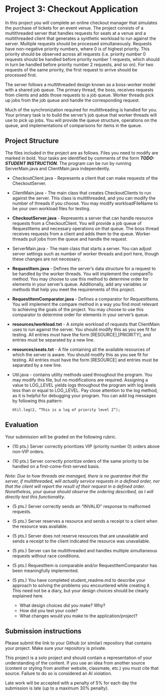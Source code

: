 # Project 3: Checkout Application
In this project you will complete an online checkout manager that simulates the purchase of tickets for an event venue. The project consists of a multithreaded server that handles requests for seats at a venue and a multithreaded client that generates a synthetic workload to run against the server. Multiple requests should be processed simultaneously. Requests have non-negative priority numbers, where 0 is of highest priority. This priority should be observed across all requests (i.e. priority number 0 requests should be handled before priority number 1 requests, which should in turn be handled before priority number 2 requests, and so on). For two requests of the same priority, the first request to arrive should be processed first. 

The server follows a multithreaded design known as a boss-worker model with a shared job queue. The primary thread, the boss, receives requests from clients and adds those requests to a job queue. Worker threads pick up jobs from the job queue and handle the corresponding request. 

Much of the synchronization required for multithreading is handled for you. Your primary task is to build the server’s job queue that worker threads will use to pick up jobs. You will provide the queue structure, operations on the queue, and implementations of comparisons for items in the queue. 

## Project Structure
The files included in the project are as follows. Files you need to modify are marked in bold. Your tasks are identified by comments of the form **_TODO: STUDENT INSTRUCTION_**. The program can be run by running ServerMain.java and ClientMain.java independently. 

- CheckoutClient.java - Represents a client that can make requests of the CheckoutServer. 

- ClientMain.java - The main class that creates CheckoutClients to run against the server. This class is multithreaded, and you can modify the number of threads if you choose. You may modify workloadFileName to be your own workload files for testing. 

- **CheckoutServer.java** - Represents a server that can handle resource requests from a CheckoutClient. You will provide a job queue of RequestItems and necessary operations on that queue. The boss thread receives requests from a client and adds them to the queue. Worker threads pull jobs from the queue and handle the request. 

- ServerMain.java - The main class that starts a server. You can adjust server settings such as number of worker threads and port here, though these changes are not necessary. 

- **RequestItem.java** - Defines the server’s data structure for a request to be handled by the worker threads. You will implement the compareTo method. You may choose to use this method to determine order for elements in your server’s queue. Additionally, add any variables or methods that help you meet the requirements of this project.  

- **RequestItemComparator.java** - Defines a comparator for RequestItems. You will implement the compare method in a way you find most relevant to achieving the goals of the project. You may choose to use this comparator to determine order for elements in your server’s queue. 

- **resources/workload.txt** - A simple workload of requests that ClientMain uses to run against the server. You should modify this as you see fit for testing. All entries must have the form [RESOURCE],[PRIORITY], and entries must be separated by a new line. 

- **resources/seats.txt** - A file containing all the available resources of which the server is aware. You should modify this as you see fit for testing. All entries must have the form [RESOURCE] and entries must be separated by a new line. 

- Util.java - contains utility methods used throughout the program. You may modify this file, but no modifications are required. Assigning a value to LOG_LEVEL yields logs throughout the program with log levels less than or equal to LOG_LEVEL. Pay close attention to the log method, as it is helpful for debugging your program. You can add log messages by following this pattern: 

      Util.log(2, “This is a log of priority level 2”); 

## Evaluation
Your submission will be graded on the following rubric. 
- (10 pts.) Server correctly prioritizes VIP (priority number 0) orders above non-VIP orders. 

- (10 pts.) Server correctly prioritize orders of the same priority to be handled on a first-come-first-served basis. 

_Note: Due to how threads are managed, there is no guarantee that the server, if multithreaded, will actually service requests in a defined order, nor that the client will report the result of their request in a defined order. Nonetheless, your queue should observe the ordering described, as I will directly test this functionality._

- (5 pts.) Server correctly sends an “INVALID” response to malformed requests. 

- (5 pts.) Server reserves a resource and sends a receipt to a client when the resource was available. 

- (5 pts.) Server does not reserve resources that are unavailable and sends a receipt to the client indicated the resource was unavailable. 

- (5 pts.) Server can be multithreaded and handles multiple simultaneous requests without race conditions. 

- (5 pts.) RequestItem is comparable and/or RequestItemComparator has been meaningfully implemented. 

- (5 pts.) You have completed student_readme.md to describe your approach to solving the problems you encountered while creating it. This need not be a diary, but your design choices should be clearly explained here.
    - What design choices did you make? Why? 
    - How did you test your code? 
    - What changes would you make to the application/project? 


## Submission instructions 
Please submit the link to your Github (or similar) repository that contains your project. Make sure your repository is private. 

This project is a solo project and should contain a representation of your understanding of the content. If you use an idea from another source (content or styling from another website, classmate, etc.) you must cite that source. Failure to do so is considered an AI violation. 

Late work will be accepted with a penalty of 5% for each day the submission is late (up to a maximum 30% penalty). 
